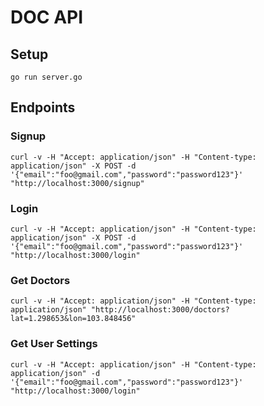 # DOC API

## Setup

    go run server.go

## Endpoints

### Signup

    curl -v -H "Accept: application/json" -H "Content-type: application/json" -X POST -d '{"email":"foo@gmail.com","password":"password123"}' "http://localhost:3000/signup"

### Login

    curl -v -H "Accept: application/json" -H "Content-type: application/json" -X POST -d '{"email":"foo@gmail.com","password":"password123"}' "http://localhost:3000/login"

### Get Doctors

    curl -v -H "Accept: application/json" -H "Content-type: application/json" "http://localhost:3000/doctors?lat=1.298653&lon=103.848456"

### Get User Settings

    curl -v -H "Accept: application/json" -H "Content-type: application/json" -d '{"email":"foo@gmail.com","password":"password123"}' "http://localhost:3000/login"
